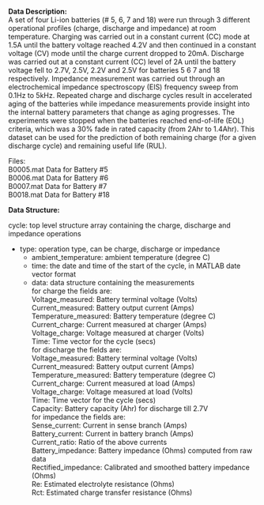 
__Data Description:__  
A set of four Li-ion batteries (# 5, 6, 7 and 18) were run through 3 different operational profiles (charge, discharge and impedance) at room temperature. Charging was carried out in a constant current (CC) mode at 1.5A until the battery voltage reached 4.2V and then continued in a constant voltage (CV) mode until the charge current dropped to 20mA. Discharge was carried out at a constant current (CC) level of 2A until the battery voltage fell to 2.7V, 2.5V, 2.2V and 2.5V for batteries 5 6 7 and 18 respectively. Impedance measurement was carried out through an electrochemical impedance spectroscopy (EIS) frequency sweep from 0.1Hz to 5kHz. Repeated charge and discharge cycles result in accelerated aging of the batteries while impedance measurements provide insight into the internal battery parameters that change as aging progresses. The experiments were stopped when the batteries reached end-of-life (EOL) criteria, which was a 30% fade in rated capacity (from 2Ahr to 1.4Ahr). This dataset can be used for the prediction of both remaining charge (for a given discharge cycle) and remaining useful life (RUL).
  
Files:  
B0005.mat	Data for Battery #5  
B0006.mat	Data for Battery #6  
B0007.mat	Data for Battery #7  
B0018.mat	Data for Battery #18  
  
__Data Structure:__  

  
cycle:	top level structure array containing the charge, discharge and impedance operations  
-   type: operation  type, can be charge, discharge or impedance  
    -  ambient_temperature:	ambient temperature (degree C)  
    -  time: 	the date and time of the start of the cycle, in MATLAB  date vector format  
    -  data:	data structure containing the measurements  
	   for charge the fields are:  
		Voltage_measured: 	Battery terminal voltage (Volts)  
		Current_measured:	Battery output current (Amps)  
		Temperature_measured: 	Battery temperature (degree C)  
		Current_charge:		Current measured at charger (Amps)  
		Voltage_charge:		Voltage measured at charger (Volts)  
		Time:			Time vector for the cycle (secs)  
	   for discharge the fields are:  
		Voltage_measured: 	Battery terminal voltage (Volts)  
		Current_measured:	Battery output current (Amps)  
		Temperature_measured: 	Battery temperature (degree C)  
		Current_charge:		Current measured at load (Amps)  
		Voltage_charge:		Voltage measured at load (Volts)  
		Time:			Time vector for the cycle (secs)  
		Capacity:		Battery capacity (Ahr) for discharge till 2.7V   
	   for impedance the fields are:  
		Sense_current:		Current in sense branch (Amps)  
		Battery_current:	Current in battery branch (Amps)  
		Current_ratio:		Ratio of the above currents  
		Battery_impedance:	Battery impedance (Ohms) computed from raw data   
		Rectified_impedance:	Calibrated and smoothed battery impedance (Ohms)   
		Re:			Estimated electrolyte resistance (Ohms)  
		Rct:			Estimated charge transfer resistance (Ohms)  
